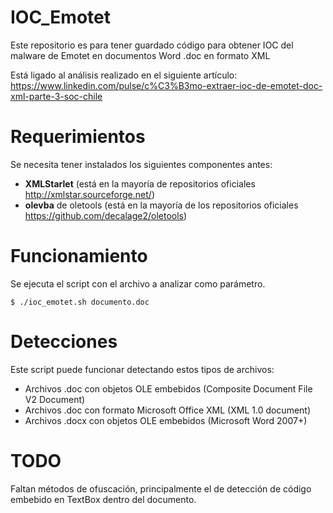 # IOC_Emotet
Este repositorio es para tener guardado código para obtener IOC del malware de Emotet en documentos Word .doc en formato XML

Está ligado al análisis realizado en el siguiente artículo: https://www.linkedin.com/pulse/c%C3%B3mo-extraer-ioc-de-emotet-doc-xml-parte-3-soc-chile

# Requerimientos
Se necesita tener instalados los siguientes componentes antes:
- __XMLStarlet__ (está en la mayoría de repositorios oficiales http://xmlstar.sourceforge.net/)
- __olevba__ de oletools (está en la mayoría de los repositorios oficiales https://github.com/decalage2/oletools)

# Funcionamiento
Se ejecuta el script con el archivo a analizar como parámetro.

```
$ ./ioc_emotet.sh documento.doc
```

# Detecciones

Este script puede funcionar detectando estos tipos de archivos:
- Archivos .doc con objetos OLE embebidos (Composite Document File V2 Document)
- Archivos .doc con formato Microsoft Office XML (XML 1.0 document)
- Archivos .docx con objetos OLE embebidos (Microsoft Word 2007+)

# TODO
Faltan métodos de ofuscación, principalmente el de detección de código embebido en TextBox dentro del documento.
